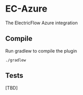 EC-Azure
============

The ElectricFlow Azure integration

## Compile ##

Run gradlew to compile the plugin

`./gradlew`

## Tests ##
[TBD]
